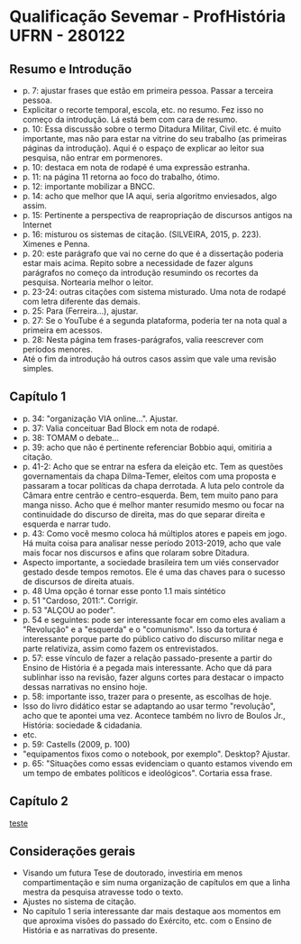 # Qualificação Sevemar - ProfHistória UFRN - 280122

## Resumo e Introdução

- p. 7: ajustar frases que estão em primeira pessoa. Passar a terceira pessoa.
- Explicitar o recorte temporal, escola, etc. no resumo. Fez isso no começo da introdução. Lá está bem com cara de resumo.
- p. 10: Essa discussão sobre o termo Ditadura Militar, Civil etc. é muito importante, mas não para estar na vitrine do seu trabalho (as primeiras páginas da introdução). Aqui é o espaço de explicar ao leitor sua pesquisa, não entrar em pormenores.
- p. 10: destaca em nota de rodapé é uma expressão estranha.
- p. 11: na página 11 retorna ao foco do trabalho, ótimo.
- p. 12: importante mobilizar a BNCC.
- p. 14: acho que melhor que IA aqui, seria algoritmo enviesados, algo assim. 
- p. 15: Pertinente a perspectiva de reapropriação de discursos antigos na Internet
- p. 16: misturou os sistemas de citação. (SILVEIRA, 2015, p. 223). Ximenes e Penna.
- p. 20: este parágrafo que vai no cerne do que é a dissertação poderia estar mais acima. Repito sobre a necessidade de fazer alguns parágrafos no começo da introdução resumindo os recortes da pesquisa. Nortearia melhor o leitor.
- p. 23-24: outras citações com sistema misturado. Uma nota de rodapé com letra diferente das demais.
- p. 25: Para (Ferreira...), ajustar.
- p. 27: Se o YouTube é a segunda plataforma, poderia ter na nota qual a primeira em acessos.
- p. 28: Nesta página tem frases-parágrafos, valia reescrever com períodos menores.
- Até o fim da introdução há outros casos assim que vale uma revisão simples.

## Capítulo 1
- p. 34: "organização VIA online...". Ajustar.
- p. 37: Valia conceituar Bad Block em nota de rodapé.
- p. 38: TOMAM o debate...
- p. 39: acho que não é pertinente referenciar Bobbio aqui, omitiria a citação.
- p. 41-2: Acho que se entrar na esfera da eleição etc. Tem as questões governamentais da chapa Dilma-Temer, eleitos com uma proposta e passaram a tocar políticas da chapa derrotada. A luta pelo controle da Câmara entre centrão e centro-esquerda. Bem, tem muito pano para manga nisso. Acho que é melhor manter resumido mesmo ou focar na continuidade do discurso de direita, mas do que separar direita e esquerda e narrar tudo.
- p. 43: Como você mesmo coloca há múltiplos atores e papeis em jogo. Há muita coisa para analisar nesse período 2013-2019, acho que vale mais focar nos discursos e afins que rolaram sobre Ditadura.
- Aspecto importante, a sociedade brasileira tem um viés conservador gestado desde tempos remotos. Ele é uma das chaves para o sucesso de discursos de direita atuais.
- p. 48 Uma opção é tornar esse ponto 1.1 mais sintético
- p. 51 "Cardoso, 2011:". Corrigir.
- p. 53 "ALÇOU ao poder".
- p. 54 e seguintes: pode ser interessante focar em como eles avaliam a "Revolução" e a "esquerda" e o "comunismo". Isso da tortura é interessante porque parte do público cativo do discurso militar nega e parte relativiza, assim como fazem os entrevistados.
- p. 57: esse vínculo de fazer a relação passado-presente a partir do Ensino de História é a pegada mais interessante. Acho que dá para sublinhar isso na revisão, fazer alguns cortes para destacar o impacto dessas narrativas no ensino hoje.
- p. 58: importante isso, trazer para o presente, as escolhas de hoje.
- Isso do livro didático estar se adaptando ao usar termo "revolução", acho que te apontei uma vez. Acontece também no livro de Boulos Jr., História: sociedade & cidadania.
- etc.
- p. 59: Castells (2009, p. 100)
- "equipamentos fixos como o notebook, por exemplo". Desktop? Ajustar.
- p. 65: "Situações como essas evidenciam o quanto estamos vivendo em um tempo de embates políticos e ideológicos". Cortaria essa frase.


## Capítulo 2

[teste][testador]

[testador]:https://www.radio-browser.info/#/

## Considerações gerais
- Visando um futura Tese de doutorado, investiria em menos compartimentação e sim numa organização de capítulos em que a linha mestra da pesquisa atravesse todo o texto. 
- Ajustes no sistema de citação.
- No capítulo 1 seria interessante dar mais destaque aos momentos em que aproxima visões do passado do Exército, etc. com o Ensino de História e as narrativas do presente.


